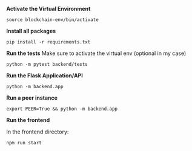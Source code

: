 **Activate the Virtual Environment**

```
source blockchain-env/bin/activate
```

**Install all packages**

```
pip install -r requirements.txt
```

**Run the tests**
Make sure to activate the virtual env (optional in my case)

```
python -m pytest backend/tests
```

**Run the Flask Application/API**

```
python -m backend.app
```

**Run a peer instance**

```
export PEER=True && python -m backend.app
```

**Run the frontend**

In the frontend directory:

```
npm run start
```
